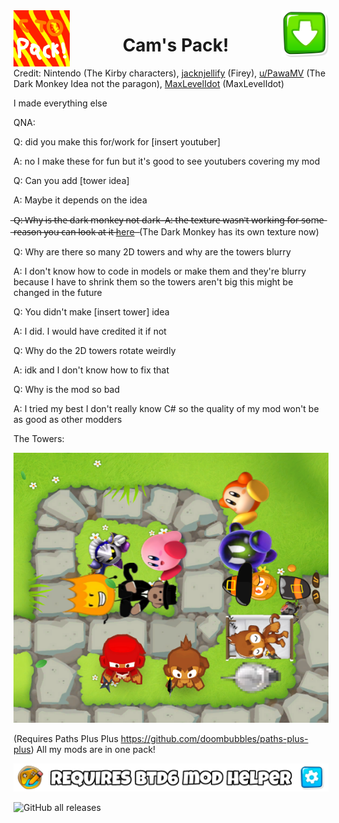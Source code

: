 <a href="https://github.com/CamtheKirby/CamsPack/releases/latest/download/CamsPack.dll">
    <img align="left" alt="Icon" height="90" src="Icon.png">
    <img align="right" alt="Download" height="75" src="https://raw.githubusercontent.com/gurrenm3/BTD-Mod-Helper/master/BloonsTD6%20Mod%20Helper/Resources/DownloadBtn.png">
</a>
<h1 align="center">Cam's Pack!</h1>


Credit:
Nintendo (The Kirby characters), [jacknjellify](https://www.youtube.com/@BFDI) (Firey), [u/PawaMV](https://www.reddit.com/user/PawaMV/) (The Dark Monkey Idea not the paragon), [MaxLevelIdot](https://www.youtube.com/@MaxLevelIdotisbad) (MaxLevelIdot)

I made everything else

QNA:

Q: did you make this for/work for [insert youtuber]

A: no I make these for fun but it's good to see youtubers covering my mod

Q: Can you add [tower idea]

A: Maybe it depends on the idea

 ̶Q̶:̶ ̶W̶h̶y̶ ̶i̶s̶ ̶t̶h̶e̶ ̶d̶a̶r̶k̶ ̶m̶o̶n̶k̶e̶y̶ ̶n̶o̶t̶ ̶d̶a̶r̶k̶
̶
̶A̶:̶ ̶t̶h̶e̶ ̶t̶e̶x̶t̶u̶r̶e̶ ̶w̶a̶s̶n̶'̶t̶ ̶w̶o̶r̶k̶i̶n̶g̶ ̶f̶o̶r̶ ̶s̶o̶m̶e̶ ̶r̶e̶a̶s̶o̶n̶ ̶y̶o̶u̶ ̶c̶a̶n̶ ̶l̶o̶o̶k̶ ̶a̶t̶ ̶i̶t̶ ̶[here](https://github.com/CamtheKirby/CamsPack/blob/1.6.1/Assets/DarkMonkey-Img/DarkMonkeyDisplay.png)
̶
(The Dark Monkey has its own texture now)

Q: Why are there so many 2D towers and why are the towers blurry

A: I don't know how to code in models or make them and they're blurry because I have to shrink them so the towers aren't big this might be changed in the future

Q: You didn't make [insert tower] idea

A: I did. I would have credited it if not

Q: Why do the 2D towers rotate weirdly

A: idk and I don't know how to fix that

Q: Why is the mod so bad

A: I tried my best I don't really know C# so the quality of my mod won't be as good as other modders

The Towers:

![](29-20-23-152915.png)

(Requires Paths Plus Plus https://github.com/doombubbles/paths-plus-plus) All my mods are in one pack!

[![Requires BTD6 Mod Helper](https://raw.githubusercontent.com/gurrenm3/BTD-Mod-Helper/master/banner.png)](https://github.com/gurrenm3/BTD-Mod-Helper#readme)

![GitHub all releases](https://img.shields.io/github/downloads/CamtheKirby/CamsPack/total)
